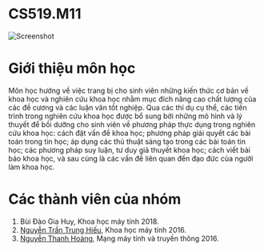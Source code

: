 # CS519.M11

![Screenshot](screenshot.png)

# Giới thiệu môn học
Môn học hướng về việc trang bị cho sinh viên những kiến thức cơ bản về khoa học và 
nghiên cứu khoa học nhằm mục đích nâng cao chất lượng của các đề cương và các luận 
văn tốt nghiệp. Qua các thí dụ cụ thể, các tiến trình trong nghiên cứu khoa học được bổ 
sung bởi những mô hình và lý thuyết để bồi dưỡng cho sinh viên về phương pháp thực 
dụng trong nghiên cứu khoa học: cách đặt vấn đề khoa học; phương pháp giải quyết 
các bài toán trong tin học; áp dụng các thủ thuật sáng tạo trong các bài toán tin học; các 
phương pháp suy luận, tư duy giả thuyết khoa học; cách viết bài báo khoa học, và sau 
cùng là các vấn đề liên quan đến đạo đức của người làm khoa học.

# Các thành viên của nhóm
1. Bùi Đào Gia Huy, Khoa học máy tính 2018.
2. [Nguyễn Trần Trung Hiếu](https://link-url-here.org), Khoa học máy tính 2016.
3. [Nguyễn Thanh Hoàng](https://link-url-here.org), Mạng máy tính và truyền thông 2016.
